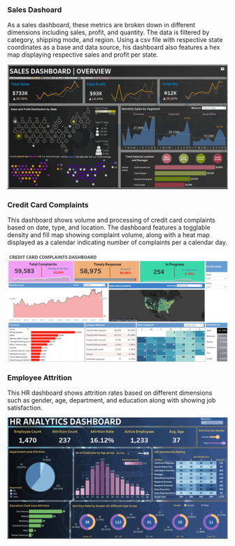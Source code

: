 ### Sales Dashoard
As a sales dashboard, these metrics are broken down in different dimensions including sales, profit, and quantity. The data is filtered by category, shipping mode, and region. Using a csv file with respective state coordinates as a base and data source, his dashboard also features a hex map displaying respective sales and profit per state. 

![me](https://github.com/skyblasy/Tableau_Gallery/blob/main/Sales_Gif.gif)

### Credit Card Complaints
This dashboard shows volume and processing of credit card complaints based on date, type, and location. The dashboard features a togglable density and fill map showing complaint volume, along with a heat map displayed as a calendar indicating number of complaints per a calendar day. 

![me](https://github.com/skyblasy/Tableau_Gallery/blob/main/credit_cards_GIF.gif)

### Employee Attrition
This HR dashboard shows attrition rates based on different dimensions such as gender, age, department, and education along with showing job satisfaction. 

![me](https://github.com/skyblasy/Tableau_Gallery/blob/main/HR_GIF.gif)

